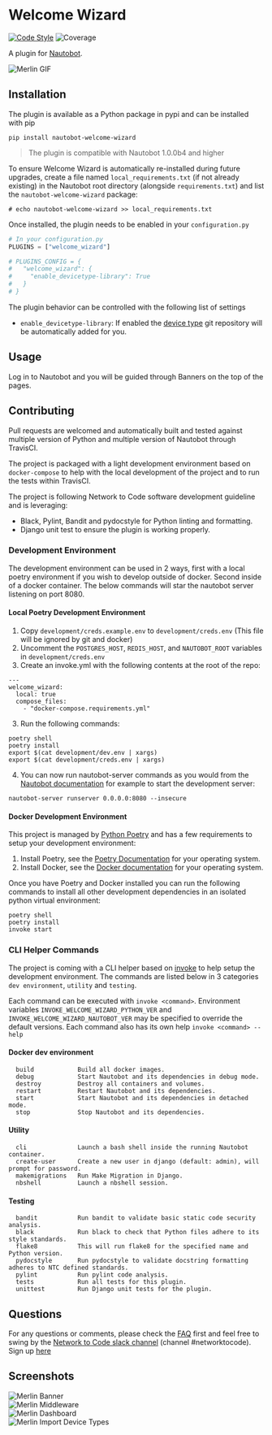 # Welcome Wizard

[![Code Style](https://img.shields.io/badge/code%20style-black-000000.svg)](https://github.com/ambv/black)
![Coverage](coverage.svg)

A plugin for [Nautobot](https://github.com/nautobot/nautobot).

![Merlin GIF](docs/img/merlin.gif)

## Installation

The plugin is available as a Python package in pypi and can be installed with pip

```shell
pip install nautobot-welcome-wizard
```

> The plugin is compatible with Nautobot 1.0.0b4 and higher

To ensure Welcome Wizard is automatically re-installed during future upgrades, create a file named `local_requirements.txt` (if not already existing) in the Nautobot root directory (alongside `requirements.txt`) and list the `nautobot-welcome-wizard` package:

```no-highlight
# echo nautobot-welcome-wizard >> local_requirements.txt
```

Once installed, the plugin needs to be enabled in your `configuration.py`

```python
# In your configuration.py
PLUGINS = ["welcome_wizard"]

# PLUGINS_CONFIG = {
#   "welcome_wizard": {
#     "enable_devicetype-library": True
#   }
# }
```

The plugin behavior can be controlled with the following list of settings

- `enable_devicetype-library`: If enabled the [device type](https://github.com/netbox-community/devicetype-library) git repository will be automatically added for you.

## Usage

Log in to Nautobot and you will be guided through Banners on the top of the pages.

## Contributing

Pull requests are welcomed and automatically built and tested against multiple version of Python and multiple version of Nautobot through TravisCI.

The project is packaged with a light development environment based on `docker-compose` to help with the local development of the project and to run the tests within TravisCI.

The project is following Network to Code software development guideline and is leveraging:

- Black, Pylint, Bandit and pydocstyle for Python linting and formatting.
- Django unit test to ensure the plugin is working properly.

### Development Environment

The development environment can be used in 2 ways, first with a local poetry environment if you wish to develop outside of docker.  Second inside of a docker container.  The below commands will star the nautobot server listening on port 8080.

#### Local Poetry Development Environment

1.  Copy `development/creds.example.env` to `development/creds.env` (This file will be ignored by git and docker)
2.  Uncomment the `POSTGRES_HOST`, `REDIS_HOST`, and `NAUTOBOT_ROOT` variables in `development/creds.env`
3.  Create an invoke.yml with the following contents at the root of the repo:

```shell
---
welcome_wizard:
  local: true
  compose_files:
    - "docker-compose.requirements.yml"
```

3.  Run the following commands:

```shell
poetry shell
poetry install
export $(cat development/dev.env | xargs)
export $(cat development/creds.env | xargs) 
```

4.  You can now run nautobot-server commands as you would from the [Nautobot documentation](https://nautobot.readthedocs.io/en/latest/) for example to start the development server:

```shell
nautobot-server runserver 0.0.0.0:8080 --insecure
```

#### Docker Development Environment

This project is managed by [Python Poetry](https://python-poetry.org/) and has a few requirements to setup your development environment:

1.  Install Poetry, see the [Poetry Documentation](https://python-poetry.org/docs/#installation) for your operating system.
2.  Install Docker, see the [Docker documentation](https://docs.docker.com/get-docker/) for your operating system.

Once you have Poetry and Docker installed you can run the following commands to install all other development dependencies in an isolated python virtual environment:

```shell
poetry shell
poetry install
invoke start
```

### CLI Helper Commands

The project is coming with a CLI helper based on [invoke](http://www.pyinvoke.org/) to help setup the development environment. The commands are listed below in 3 categories `dev environment`, `utility` and `testing`. 

Each command can be executed with `invoke <command>`. Environment variables `INVOKE_WELCOME_WIZARD_PYTHON_VER` and `INVOKE_WELCOME_WIZARD_NAUTOBOT_VER` may be specified to override the default versions. Each command also has its own help `invoke <command> --help`

#### Docker dev environment

```no-highlight
  build            Build all docker images.
  debug            Start Nautobot and its dependencies in debug mode.
  destroy          Destroy all containers and volumes.
  restart          Restart Nautobot and its dependencies.
  start            Start Nautobot and its dependencies in detached mode.
  stop             Stop Nautobot and its dependencies.
```

#### Utility

```no-highlight
  cli              Launch a bash shell inside the running Nautobot container.
  create-user      Create a new user in django (default: admin), will prompt for password.
  makemigrations   Run Make Migration in Django.
  nbshell          Launch a nbshell session.
```

#### Testing

```no-highlight
  bandit           Run bandit to validate basic static code security analysis.
  black            Run black to check that Python files adhere to its style standards.
  flake8           This will run flake8 for the specified name and Python version.
  pydocstyle       Run pydocstyle to validate docstring formatting adheres to NTC defined standards.
  pylint           Run pylint code analysis.
  tests            Run all tests for this plugin.
  unittest         Run Django unit tests for the plugin.
```

## Questions

For any questions or comments, please check the [FAQ](FAQ.md) first and feel free to swing by the [Network to Code slack channel](https://networktocode.slack.com/) (channel #networktocode).
Sign up [here](http://slack.networktocode.com/)

## Screenshots

![Merlin Banner](docs/img/merlin_banner.png)  
![Merlin Middleware](docs/img/merlin_middleware_x3.png)  
![Merlin Dashboard](docs/img/merlin_dashboard.png)  
![Merlin Import Device Types](docs/img/merlin_import_device_type.png)  
